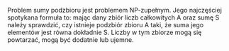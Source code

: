 Problem sumy podzbioru jest problemem NP-zupełnym. Jego najczęściej spotykana formuła to: mając dany zbiór liczb całkowitych A oraz sumę S należy sprawdzić, czy istnieje podzbiór zbioru A taki, że suma jego elementów jest równa dokładnie S.
Liczby w tym zbiorze mogą się powtarzać, mogą być dodatnie lub ujemne.